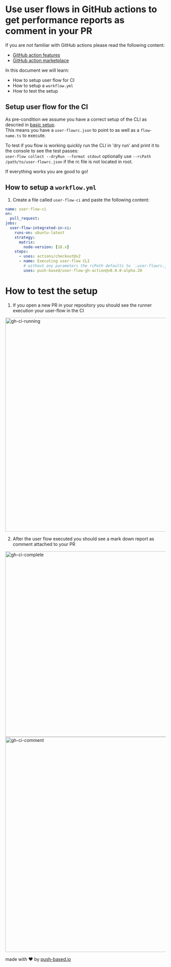 # Use user flows in GitHub actions to get performance reports as comment in your PR

If you are not familiar with GitHub actions please read the following content:

- [GitHub action features](https://github.com/features/actions)
- [GitHub action marketplace](https://github.com/marketplace?type=actions&query=user+flow+)

In this document we will learn:
- How to setup user flow for CI
- How to setup a `workflow.yml`
- How to test the setup

## Setup user flow for the CI

As pre-condition we assume you have a correct setup of the CLI as descried in [basic setup](writing-basic-user-flows.md).  
This means you have a `user-flowrc.json` to point to as well as a `flow-name.ts` to execute.

To test if you flow is working quickly run the CLI in 'dry run' and print it to the console to see the test passes:  
`user-flow collect --dryRun --format stdout` optionally use `--rcPath /path/to/user-flowrc.json` if the rc file is not located in root.

If everything works you are good to go!

## How to setup a `workflow.yml`

1. Create a file called `user-flow-ci` and paste the following content:

```yml
name: user-flow-ci
on:
  pull_request:
jobs:
  user-flow-integrated-in-ci:
    runs-on: ubuntu-latest
    strategy:
      matrix:
        node-version: [18.x]
    steps:
      - uses: actions/checkout@v2
      - name: Executing user-flow CLI
        # without any parameters the rcPath defaults to `.user-flowrc.json`
        uses: push-based/user-flow-gh-action@v0.0.0-alpha.20
```

# How to test the setup
1. If you open a new PR in your repository you should see the runner execution your user-flow in the CI

<img width="672" alt="gh-ci-running" title="Action is executing" src="https://user-images.githubusercontent.com/10064416/216594684-ea9e3a5e-007e-47d6-b438-c16d2158f940.PNG">

2. After the user flow executed you should see a mark down report as comment attached to your PR

<img width="583" alt="gh-ci-complete" title="Action completed" src="https://user-images.githubusercontent.com/10064416/216594803-65cb2cfd-1924-44ae-84ec-8b1d09e49ada.PNG">

<img width="676" alt="gh-ci-comment" src="https://user-images.githubusercontent.com/10064416/216596391-35a041e2-9839-4cf5-b8c5-b55e93cb622e.PNG">

made with ❤ by [push-based.io](https://www.push-based.io)
